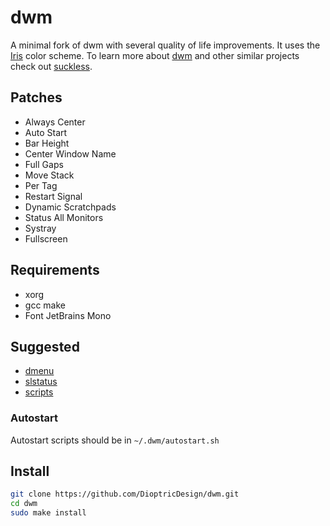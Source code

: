 # dwm
A minimal fork of dwm with several quality of life improvements. It uses the [Iris](https://github.com/DioptricDesign/Iris) color scheme. To learn more about [dwm](https://dwm.suckless.org/) and other similar projects check out [suckless](https://suckless.org/).
## Patches
- Always Center
- Auto Start
- Bar Height
- Center Window Name
- Full Gaps
- Move Stack
- Per Tag
- Restart Signal
- Dynamic Scratchpads
- Status All Monitors
- Systray
- Fullscreen
## Requirements
- xorg
- gcc make
- Font JetBrains Mono
## Suggested
- [dmenu](https://github.com/DioptricDesign/dmenu)
- [slstatus](https://github.com/DioptricDesign/slstatus)
- [scripts](https://github.com/DioptricDesign/scripts) 
### Autostart
Autostart scripts should be in ```~/.dwm/autostart.sh```
## Install
```bash
git clone https://github.com/DioptricDesign/dwm.git
cd dwm
sudo make install
```
